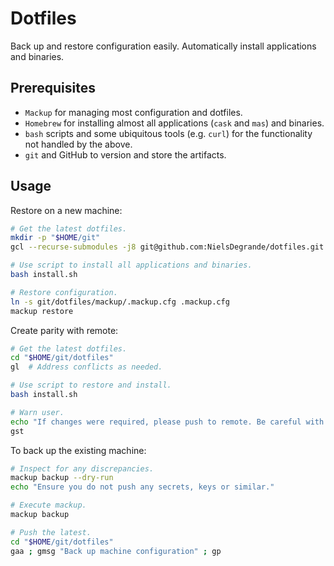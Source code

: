 # Dotfiles
Back up and restore configuration easily. Automatically install applications and binaries.

## Prerequisites
- `Mackup` for managing most configuration and dotfiles.
- `Homebrew` for installing almost all applications (`cask` and `mas`) and binaries.
- `bash` scripts and some ubiquitous tools (e.g. `curl`) for the functionality not handled by the above.
- `git` and GitHub to version and store the artifacts.

## Usage

Restore on a new machine:
```bash
# Get the latest dotfiles.
mkdir -p "$HOME/git"
gcl --recurse-submodules -j8 git@github.com:NielsDegrande/dotfiles.git

# Use script to install all applications and binaries.
bash install.sh

# Restore configuration.
ln -s git/dotfiles/mackup/.mackup.cfg .mackup.cfg
mackup restore
```

Create parity with remote:
```bash
# Get the latest dotfiles.
cd "$HOME/git/dotfiles"
gl  # Address conflicts as needed.

# Use script to restore and install.
bash install.sh

# Warn user.
echo "If changes were required, please push to remote. Be careful with credentials."
gst
```

To back up the existing machine:
```bash
# Inspect for any discrepancies.
mackup backup --dry-run
echo "Ensure you do not push any secrets, keys or similar."

# Execute mackup.
mackup backup

# Push the latest.
cd "$HOME/git/dotfiles"
gaa ; gmsg "Back up machine configuration" ; gp
```
